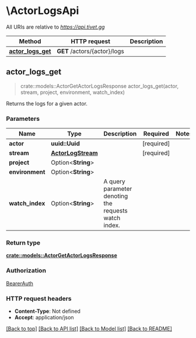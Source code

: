 # \ActorLogsApi

All URIs are relative to *https://api.tivet.gg*

Method | HTTP request | Description
------------- | ------------- | -------------
[**actor_logs_get**](ActorLogsApi.md#actor_logs_get) | **GET** /actors/{actor}/logs | 



## actor_logs_get

> crate::models::ActorGetActorLogsResponse actor_logs_get(actor, stream, project, environment, watch_index)


Returns the logs for a given actor.

### Parameters


Name | Type | Description  | Required | Notes
------------- | ------------- | ------------- | ------------- | -------------
**actor** | **uuid::Uuid** |  | [required] |
**stream** | [**ActorLogStream**](.md) |  | [required] |
**project** | Option<**String**> |  |  |
**environment** | Option<**String**> |  |  |
**watch_index** | Option<**String**> | A query parameter denoting the requests watch index. |  |

### Return type

[**crate::models::ActorGetActorLogsResponse**](ActorGetActorLogsResponse.md)

### Authorization

[BearerAuth](../README.md#BearerAuth)

### HTTP request headers

- **Content-Type**: Not defined
- **Accept**: application/json

[[Back to top]](#) [[Back to API list]](../README.md#documentation-for-api-endpoints) [[Back to Model list]](../README.md#documentation-for-models) [[Back to README]](../README.md)

